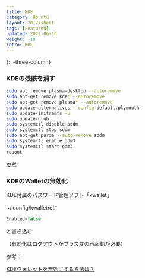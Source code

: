 ```yaml
---
title: KDE
category: Ubuntu
layout: 2017/sheet
tags: [Featured]
updated: 2022-06-16
weight: -10
intro: KDE
---
```


{: .-three-column}

### KDEの残骸を消す

```bash
sudo apt remove plasma-desktop --autoremove
sudo apt-get remove kde* --autoremove
sudo apt-get remove plasma* --autoremove
sudo update-alternatives --config default.plymouth
sudo update-initramfs -u
sudo update-grub
sudo systemctl disable sddm
sudo systemctl stop sddm
sudo apt-get purge --auto-remove sddm
sudo systemctl enable gdm3
sudo systemctl start gdm3
reboot
```

[参考](https://trendoceans.com/how-to-remove-the-kde-plasma-environment-in-ubuntu/)

### KDEのWalletの無効化

KDE付属のパスワード管理ソフト「kwallet」

~/.config/kwalletrcに

```jsx
Enabled=false
```

と書き込む

（有効化はログアウトかプラズマの再起動が必要）

参考：

[KDEウォレットを無効にする方法は？](https://www.webdevqa.jp.net/ja/kde5/kde%E3%82%A6%E3%82%A9%E3%83%AC%E3%83%83%E3%83%88%E3%82%92%E7%84%A1%E5%8A%B9%E3%81%AB%E3%81%99%E3%82%8B%E6%96%B9%E6%B3%95%E3%81%AF%EF%BC%9F/957133052/)
